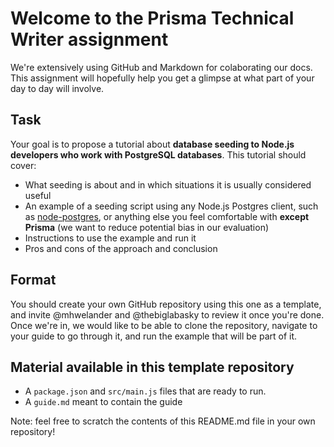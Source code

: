# Welcome to the Prisma Technical Writer assignment

We're extensively using GitHub and Markdown for colaborating our docs.
This assignment will hopefully help you get a glimpse at what part of your day to day will involve.

## Task

Your goal is to propose a tutorial about **database seeding to Node.js developers who work with PostgreSQL databases**.
This tutorial should cover:
 * What seeding is about and in which situations it is usually considered useful
 * An example of a seeding script using any Node.js Postgres client, such as [node-postgres](https://node-postgres.com/), or anything else you feel comfortable with **except Prisma** (we want to reduce potential bias in our evaluation)
 * Instructions to use the example and run it
 * Pros and cons of the approach and conclusion

## Format

You should create your own GitHub repository using this one as a template, and invite @mhwelander and @thebiglabasky to review it once you're done.
Once we're in, we would like to be able to clone the repository, navigate to your guide to go through it, and run the example that will be part of it.

## Material available in this template repository

 * A `package.json` and `src/main.js` files that are ready to run.
 * A `guide.md` meant to contain the guide
 
 Note: feel free to scratch the contents of this README.md file in your own repository!